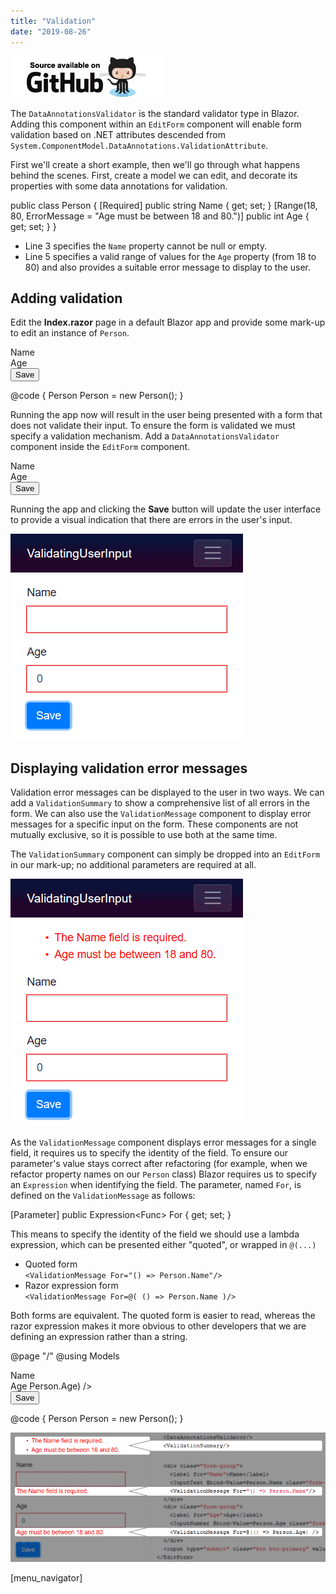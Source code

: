 ```yaml
---
title: "Validation"
date: "2019-08-26"
---
```


[![](images/SourceLink.png)](https://github.com/mrpmorris/blazor-university/tree/master/src/Forms/ValidatingUserInput)

The `DataAnnotationsValidator` is the standard validator type in Blazor. Adding this component within an `EditForm` component will enable form validation based on .NET attributes descended from `System.ComponentModel.DataAnnotations.ValidationAttribute`.

First we'll create a short example, then we'll go through what happens behind the scenes. First, create a model we can edit, and decorate its properties with some data annotations for validation.

public class Person
{
	\[Required\]
	public string Name { get; set; }
	\[Range(18, 80, ErrorMessage = "Age must be between 18 and 80.")\]
	public int Age { get; set; }
}

- Line 3 specifies the `Name` property cannot be null or empty.
- Line 5 specifies a valid range of values for the `Age` property (from 18 to 80) and also provides a suitable error message to display to the user.

## Adding validation

Edit the **Index.razor** page in a default Blazor app and provide some mark-up to edit an instance of `Person`.

<EditForm Model=@Person>
	<div class="form-group">
		<label for="Name">Name</label>
		<InputText @bind-Value=Person.Name class="form-control" id="Name" />
	</div>
	<div class="form-group">
		<label for="Age">Age</label>
		<InputNumber @bind-Value=Person.Age class="form-control" id="Age" />
	</div>
	<input type="submit" class="btn btn-primary" value="Save"/>
</EditForm>

@code {
	Person Person = new Person();
}

Running the app now will result in the user being presented with a form that does not validate their input. To ensure the form is validated we must specify a validation mechanism. Add a `DataAnnotationsValidator` component inside the `EditForm` component.

<EditForm Model=@Person>
	<DataAnnotationsValidator/>
	<div class="form-group">
		<label for="Name">Name</label>
		<InputText @bind-Value=Person.Name class="form-control" id="Name" />
	</div>
	<div class="form-group">
		<label for="Age">Age</label>
		<InputNumber @bind-Value=Person.Age class="form-control" id="Age" />
	</div>
	<input type="submit" class="btn btn-primary" value="Save"/>
</EditForm>

Running the app and clicking the **Save** button will update the user interface to provide a visual indication that there are errors in the user's input.

![](images/BasicValidationErrorIndicat.png)

## Displaying validation error messages

Validation error messages can be displayed to the user in two ways. We can add a `ValidationSummary` to show a comprehensive list of all errors in the form. We can also use the `ValidationMessage` component to display error messages for a specific input on the form. These components are not mutually exclusive, so it is possible to use both at the same time.

The `ValidationSummary` component can simply be dropped into an `EditForm` in our mark-up; no additional parameters are required at all.

![](images/ValidationSummary.png)

As the `ValidationMessage` component displays error messages for a single field, it requires us to specify the identity of the field. To ensure our parameter's value stays correct after refactoring (for example, when we refactor property names on our `Person` class) Blazor requires us to specify an `Expression` when identifying the field. The parameter, named `For`, is defined on the `ValidationMessage` as follows:

\[Parameter\]
public Expression<Func<T>> For { get; set; }

This means to specify the identity of the field we should use a lambda expression, which can be presented either "quoted", or wrapped in `@(...)`

- Quoted form  
    `<ValidationMessage For="() => Person.Name"/>`
- Razor expression form  
    `<ValidationMessage For=@( () => Person.Name )/>`

Both forms are equivalent. The quoted form is easier to read, whereas the razor expression makes it more obvious to other developers that we are defining an expression rather than a string.

@page "/"
@using Models

<EditForm Model=@Person>
	<DataAnnotationsValidator/>
	<ValidationSummary/>
	<div class="form-group">
		<label for="Name">Name</label>
		<InputText @bind-Value=Person.Name class="form-control" id="Name" />
		<ValidationMessage For="() => Person.Name"/>
	</div>
	<div class="form-group">
		<label for="Age">Age</label>
		<InputNumber @bind-Value=Person.Age class="form-control" id="Age" />
		<ValidationMessage For=@(() => Person.Age) />
	</div>
	<input type="submit" class="btn btn-primary" value="Save"/>
</EditForm>

@code {
	Person Person = new Person();
}

[![](images/ValidationSummaryAndValidationMessages.png)](http://blazor-university.com/wp-content/uploads/2019/08/ValidationSummaryAndValidationMessages.png)

\[menu\_navigator\]
